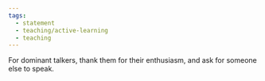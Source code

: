 ```yaml
---
tags:
  - statement
  - teaching/active-learning
  - teaching
---
```

For dominant talkers, thank them for their enthusiasm, and ask for someone else to speak.
